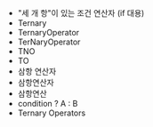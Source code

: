 - "세 개 항"이 있는 조건 연산자 (if 대용)
- Ternary
- TernaryOperator
- TerNaryOperator
- TNO
- TO
- 삼항 연산자	
- 삼항연산자	
- 삼항연산
- condition ? A : B
- Ternary Operators